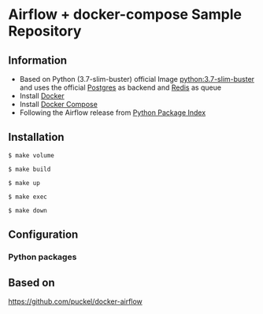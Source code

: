 # Airflow + docker-compose Sample Repository

## Information
* Based on Python (3.7-slim-buster) official Image [python:3.7-slim-buster](https://hub.docker.com/_/python/) and uses the official [Postgres](https://hub.docker.com/_/postgres/) as backend and [Redis](https://hub.docker.com/_/redis/) as queue
* Install [Docker](https://www.docker.com/)
* Install [Docker Compose](https://docs.docker.com/compose/install/)
* Following the Airflow release from [Python Package Index](https://pypi.python.org/pypi/apache-airflow)

## Installation

```
$ make volume
```
```
$ make build
```
```
$ make up
```
```
$ make exec
```
```
$ make down
```


## Configuration


### Python packages


## Based on
https://github.com/puckel/docker-airflow
